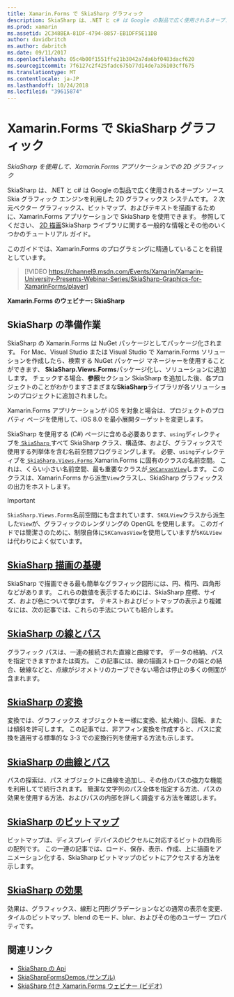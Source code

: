 ```yaml
---
title: Xamarin.Forms で SkiaSharp グラフィック
description: SkiaSharp は、.NET と c# は Google の製品で広く使用されるオープン ソース Skia グラフィック エンジンを利用した 2D グラフィックス システムです。 このガイドでは、Xamarin.Forms アプリケーションの 2D グラフィックスを SkiaSharp を使用する方法について説明します。
ms.prod: xamarin
ms.assetid: 2C348BEA-81DF-4794-8857-EB1DFF5E11DB
author: davidbritch
ms.author: dabritch
ms.date: 09/11/2017
ms.openlocfilehash: 05c4b00f1551ffe21b3042a7da6bf0483dacf620
ms.sourcegitcommit: 7f6127c2f425fadc675b77d14de7a36103cff675
ms.translationtype: MT
ms.contentlocale: ja-JP
ms.lasthandoff: 10/24/2018
ms.locfileid: "39615874"
---
```

# <a name="skiasharp-graphics-in-xamarinforms"></a>Xamarin.Forms で SkiaSharp グラフィック

_SkiaSharp を使用して、Xamarin.Forms アプリケーションでの 2D グラフィック_

SkiaSharp は、.NET と c# は Google の製品で広く使用されるオープン ソース Skia グラフィック エンジンを利用した 2D グラフィックス システムです。 2 次元ベクター グラフィックス、ビットマップ、およびテキストを描画するために、Xamarin.Forms アプリケーションで SkiaSharp を使用できます。 参照してください、 [2D 描画](~/graphics-games/skiasharp/index.md)SkiaSharp ライブラリに関する一般的な情報とその他のいくつかのチュートリアル ガイド。

このガイドでは、Xamarin.Forms のプログラミングに精通していることを前提としています。

> [!VIDEO https://channel9.msdn.com/Events/Xamarin/Xamarin-University-Presents-Webinar-Series/SkiaSharp-Graphics-for-XamarinForms/player]

**Xamarin.Forms のウェビナー: SkiaSharp**

## <a name="skiasharp-preliminaries"></a>SkiaSharp の準備作業

SkiaSharp の Xamarin.Forms は NuGet パッケージとしてパッケージ化されます。 For Mac、Visual Studio または Visual Studio で Xamarin.Forms ソリューションを作成したら、検索する NuGet パッケージ マネージャーを使用することができます、 **SkiaSharp.Views.Forms**パッケージ化し、ソリューションに追加します。 チェックする場合、**参照**セクション SkiaSharp を追加した後、各プロジェクトのことがわかりますさまざまな**SkiaSharp**ライブラリが各ソリューションのプロジェクトに追加されました。

Xamarin.Forms アプリケーションが iOS を対象と場合は、プロジェクトのプロパティ ページを使用して、iOS 8.0 を最小展開ターゲットを変更します。

SkiaSharp を使用する (C#) ページに含める必要あります、`using`ディレクティブを[ `SkiaSharp` ](xref:SkiaSharp)すべて SkiaSharp クラス、構造体、および、グラフィックスで使用する列挙体を含む名前空間プログラミングします。 必要、`using`ディレクティブを[ `SkiaSharp.Views.Forms` ](xref:SkiaSharp.Views.Forms) Xamarin.Forms に固有のクラスの名前空間。 これは、くらい小さい名前空間、最も重要なクラスが[ `SKCanvasView`](xref:SkiaSharp.Views.Forms.SKCanvasView)します。 このクラスは、Xamarin.Forms から派生`View`クラスし、SkiaSharp グラフィックスの出力をホストします。

> [!IMPORTANT]
> `SkiaSharp.Views.Forms`名前空間にも含まれています、`SKGLView`クラスから派生した`View`が、グラフィックのレンダリングの OpenGL を使用します。 このガイドでは簡潔さのために、制限自体に`SKCanvasView`を使用していますが`SKGLView`は代わりによく似ています。

## <a name="skiasharp-drawing-basicsbasicsindexmd"></a>[SkiaSharp 描画の基礎](basics/index.md)

SkiaSharp で描画できる最も簡単なグラフィック図形には、円、楕円、四角形などがあります。 これらの数値を表示するためには、SkiaSharp 座標、サイズ、および色について学びます。 テキストおよびビットマップの表示より複雑なには、次の記事では、これらの手法についても紹介します。

## <a name="skiasharp-lines-and-pathspathsindexmd"></a>[SkiaSharp の線とパス](paths/index.md)

グラフィック パスは、一連の接続された直線と曲線です。 データの格納、パスを指定できますかまたは両方。 この記事には、線の描画ストロークの端との結合、破線などと、点線がジオメトリのカーブできない場合は停止の多くの側面が含まれます。

## <a name="skiasharp-transformstransformsindexmd"></a>[SkiaSharp の変換](transforms/index.md)

変換では、グラフィックス オブジェクトを一様に変換、拡大縮小、回転、または傾斜を許可します。 この記事では、非アフィン変換を作成すると、パスに変換を適用する標準的な 3-3 での変換行列を使用する方法も示します。

## <a name="skiasharp-curves-and-pathscurvesindexmd"></a>[SkiaSharp の曲線とパス](curves/index.md)

パスの探索は、パス オブジェクトに曲線を追加し、その他のパスの強力な機能を利用してで続行されます。 簡潔な文字列のパス全体を指定する方法、パスの効果を使用する方法、およびパスの内部を詳しく調査する方法を確認します。

## <a name="skiasharp-bitmapsbitmapsindexmd"></a>[SkiaSharp のビットマップ](bitmaps/index.md)

ビットマップは、ディスプレイ デバイスのピクセルに対応するビットの四角形の配列です。 この一連の記事では、ロード、保存、表示、作成、上に描画をアニメーション化する、SkiaSharp ビットマップのビットにアクセスする方法を示します。

## <a name="skiasharp-effectseffectsindexmd"></a>[SkiaSharp の効果](effects/index.md)

効果は、グラフィックス、線形と円形グラデーションなどの通常の表示を変更、タイルのビットマップ、blend のモード、blur、およびその他のユーザー プロパティです。

## <a name="related-links"></a>関連リンク

- [SkiaSharp の Api](https://docs.microsoft.com/dotnet/api/skiasharp)
- [SkiaSharpFormsDemos (サンプル)](https://developer.xamarin.com/samples/xamarin-forms/SkiaSharpForms/Demos/)
- [SkiaSharp 付き Xamarin.Forms ウェビナー (ビデオ)](https://channel9.msdn.com/Events/Xamarin/Xamarin-University-Presents-Webinar-Series/SkiaSharp-Graphics-for-XamarinForms)

